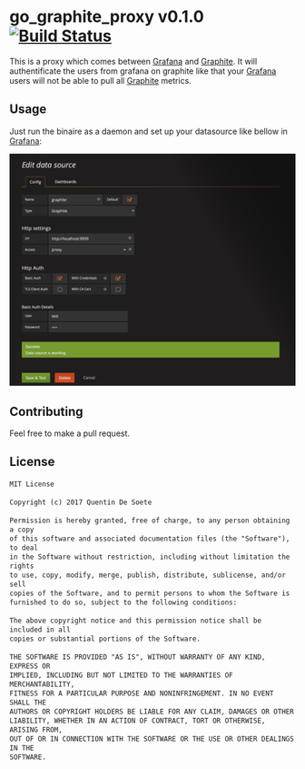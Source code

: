 # go_graphite_proxy v0.1.0 [![Build Status](https://travis-ci.org/QuentinDeSoete/go_graphite_proxy.svg?branch=master)](https://travis-ci.org/QuentinDeSoete/go_graphite_proxy)

This is a proxy which comes between [Grafana](https://grafana.com) and [Graphite](https://graphiteapp.org).
It will authentificate the users from grafana on graphite like that your [Grafana](https://grafana.com) users will not be able to pull all [Graphite](https://graphiteapp.org) metrics.

## Usage

Just run the binaire as a daemon and set up your datasource like bellow in [Grafana](https://grafana.com):
<p><img src="img/datasource.png"></p>

## Contributing

Feel free to make a pull request.

## License

```
MIT License

Copyright (c) 2017 Quentin De Soete

Permission is hereby granted, free of charge, to any person obtaining a copy
of this software and associated documentation files (the "Software"), to deal
in the Software without restriction, including without limitation the rights
to use, copy, modify, merge, publish, distribute, sublicense, and/or sell
copies of the Software, and to permit persons to whom the Software is
furnished to do so, subject to the following conditions:

The above copyright notice and this permission notice shall be included in all
copies or substantial portions of the Software.

THE SOFTWARE IS PROVIDED "AS IS", WITHOUT WARRANTY OF ANY KIND, EXPRESS OR
IMPLIED, INCLUDING BUT NOT LIMITED TO THE WARRANTIES OF MERCHANTABILITY,
FITNESS FOR A PARTICULAR PURPOSE AND NONINFRINGEMENT. IN NO EVENT SHALL THE
AUTHORS OR COPYRIGHT HOLDERS BE LIABLE FOR ANY CLAIM, DAMAGES OR OTHER
LIABILITY, WHETHER IN AN ACTION OF CONTRACT, TORT OR OTHERWISE, ARISING FROM,
OUT OF OR IN CONNECTION WITH THE SOFTWARE OR THE USE OR OTHER DEALINGS IN THE
SOFTWARE.
```
